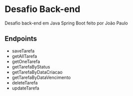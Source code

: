 <h1>Desafio Back-end</h1>

<p>Desafio back-end em Java Spring Boot feito por João Paulo</p>

<h2>Endpoints</h2>

<ul>
  <li>saveTarefa</li>
  <li>getAllTarefa</li>
  <li>getOneTarefa</li>
  <li>getTarefaByStatus</li>
  <li>getTarefaByDataCriacao</li>
  <li>getTarefaByDataVencimento</li>
  <li>deleteTarefa</li>
  <li>updateTarefa</li>
</ul>
